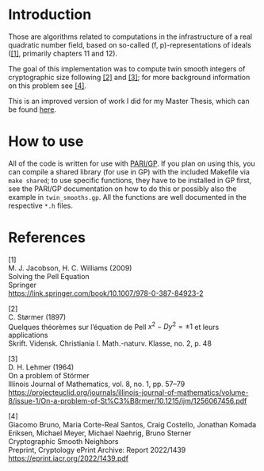 # Introduction
Those are algorithms related to computations in the infrastructure of a real quadratic number field, based on so-called (f, p)-representations of ideals ([[1]](#1), primarily chapters 11 and 12).

The goal of this implementation was to compute twin smooth integers of cryptographic size following [[2]](#2) and [[3]](#3); for more background information on this problem see [[4]](#4).

This is an improved version of work I did for my Master Thesis, which can be found [here](https://github.com/db711/twin_smooth).

# How to use
All of the code is written for use with [PARI/GP](https://pari.math.u-bordeaux.fr/). If you plan on using this, you can compile a shared library (for use in GP) with the included Makefile via `make shared`; to use specific functions, they have to be installed in GP first, see the PARI/GP documentation on how to do this or possibly also the example in `twin_smooths.gp`.
All the functions are well documented in the respective `*.h` files.

# References
<a id="1">[1]</a> \
M. J. Jacobson, H. C. Williams (2009) \
Solving the Pell Equation \
Springer \
https://link.springer.com/book/10.1007/978-0-387-84923-2

<a id="2">[2]</a> \
C. Størmer (1897) \
Quelques théorèmes sur l’équation de Pell $x^2 −Dy^2 = \pm 1$ et leurs applications \
Skrift. Vidensk. Christiania I. Math.-naturv. Klasse, no. 2, p. 48

<a id="3">[3]</a> \
D. H. Lehmer (1964) \
On a problem of Störmer \
Illinois Journal of Mathematics, vol. 8, no. 1, pp. 57–79 \
https://projecteuclid.org/journals/illinois-journal-of-mathematics/volume-8/issue-1/On-a-problem-of-St%C3%B8rmer/10.1215/ijm/1256067456.pdf

<a id="4">[4]</a> \
Giacomo Bruno, Maria Corte-Real Santos, Craig Costello, Jonathan Komada Eriksen, Michael Meyer, Michael Naehrig, Bruno Sterner \
Cryptographic Smooth Neighbors \
Preprint, Cryptology ePrint Archive: Report 2022/1439 \
https://eprint.iacr.org/2022/1439.pdf
